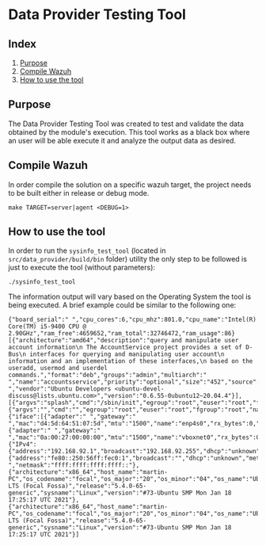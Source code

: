 # Data Provider Testing Tool
## Index
1. [Purpose](#purpose)
2. [Compile Wazuh](#compile-wazuh)
3. [How to use the tool](#how-to-use-the-tool)

## Purpose
The Data Provider Testing Tool was created to test and validate the data obtained by the module's execution. This tool works as a black box where an user will be able execute it and analyze the output data as desired.

## Compile Wazuh
In order compile the solution on a specific wazuh target, the project needs to be built either in release or debug mode.
```
make TARGET=server|agent <DEBUG=1>
```

## How to use the tool
In order to run the `sysinfo_test_tool` (located in `src/data_provider/build/bin` folder) utility the only step to be followed is just to execute the tool (without parameters):
```
./sysinfo_test_tool
```

The information output will vary based on the Operating System the tool is being executed. 
A brief example could be similar to the following one:

```
{"board_serial":" ","cpu_cores":6,"cpu_mhz":801.0,"cpu_name":"Intel(R) Core(TM) i5-9400 CPU @ 2.90GHz","ram_free":4659652,"ram_total":32746472,"ram_usage":86}
[{"architecture":"amd64","description":"query and manipulate user account information\n The AccountService project provides a set of D-Bus\n interfaces for querying and manipulating user account\n information and an implementation of these interfaces,\n based on the useradd, usermod and userdel commands.","format":"deb","groups":"admin","multiarch":" ","name":"accountsservice","priority":"optional","size":"452","source":" ","vendor":"Ubuntu Developers <ubuntu-devel-discuss@lists.ubuntu.com>","version":"0.6.55-0ubuntu12~20.04.4"}],
[{"argvs":"splash","cmd":"/sbin/init","egroup":"root","euser":"root","fgroup":"root","name":"systemd","nice":0,"nlwp":1,"pgrp":1,"pid":"1","ppid":0,"priority":20,"processor":2,"resident":3438,"rgroup":"root","ruser":"root","session":1,"sgroup":"root","share":2149,"size":42401,"start_time":23,"state":"S","stime":11365,"suser":"root","tgid":1,"tty":0,"utime":1005,"vm_size":169604},{"argvs":"","cmd":"","egroup":"root","euser":"root","fgroup":"root","name":"kthreadd","nice":0,"nlwp":1,"pgrp":0,"pid":"2","ppid":0,"priority":20,"processor":4,"resident":0,"rgroup":"root","ruser":"root","session":0,"sgroup":"root","share":0,"size":0,"start_time":23,"state":"S","stime":7,"suser":"root","tgid":2,"tty":0,"utime":0,"vm_size":0}],
{"iface":[{"adapter":" ","gateway":" ","mac":"d4:5d:64:51:07:5d","mtu":"1500","name":"enp4s0","rx_bytes":0,"rx_dropped":0,"rx_errors":0,"rx_packets":0,"state":"down","tx_bytes":0,"tx_dropped":0,"tx_errors":0,"tx_packets":0,"type":"ethernet"},{"adapter":" ","gateway":" ","mac":"0a:00:27:00:00:00","mtu":"1500","name":"vboxnet0","rx_bytes":0,"rx_dropped":0,"rx_errors":0,"rx_packets":0,"state":"down","tx_bytes":0,"tx_dropped":0,"tx_errors":0,"tx_packets":0,"type":"ethernet"},{"IPv4":{"address":"192.168.92.1","broadcast":"192.168.92.255","dhcp":"unknown","metric":"0","netmask":"255.255.255.0"},"IPv6":{"address":"fe80::250:56ff:fec0:1","broadcast":"","dhcp":"unknown","metric":" ","netmask":"ffff:ffff:ffff:ffff::"},
{"architecture":"x86_64","host_name":"martin-PC","os_codename":"focal","os_major":"20","os_minor":"04","os_name":"Ubuntu","os_patch":"2","os_platform":"ubuntu","os_version":"20.04.2 LTS (Focal Fossa)","release":"5.4.0-65-generic","sysname":"Linux","version":"#73-Ubuntu SMP Mon Jan 18 17:25:17 UTC 2021"},
{"architecture":"x86_64","host_name":"martin-PC","os_codename":"focal","os_major":"20","os_minor":"04","os_name":"Ubuntu","os_patch":"2","os_platform":"ubuntu","os_version":"20.04.2 LTS (Focal Fossa)","release":"5.4.0-65-generic","sysname":"Linux","version":"#73-Ubuntu SMP Mon Jan 18 17:25:17 UTC 2021"}]
```
